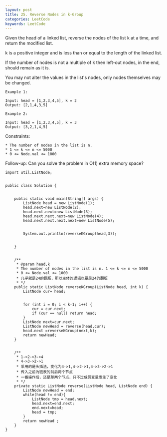```yaml
---
layout: post
title: 25. Reverse Nodes in k-Group
categories: LeetCode
keywords: LeetCode
---
```

Given the head of a linked list, 
reverse the nodes of the list k at a time, 
and return the modified list.

k is a positive integer and is less than or equal to the length of the linked list. 

If the number of nodes is not a multiple of k then left-out nodes, 
in the end, should remain as it is.

You may not alter the values in the list's nodes, only nodes themselves may be changed.
 
~~~ 
Example 1:

Input: head = [1,2,3,4,5], k = 2
Output: [2,1,4,3,5]

Example 2:

Input: head = [1,2,3,4,5], k = 3
Output: [3,2,1,4,5]

~~~
 
Constraints:
~~~
* The number of nodes in the list is n.
* 1 <= k <= n <= 5000
* 0 <= Node.val <= 1000
~~~

Follow-up: Can you solve the problem in O(1) extra memory space?


~~~
import util.ListNode;


public class Solution {


    public static void main(String[] args) {
        ListNode head = new ListNode(1);
        head.next=new ListNode(2);
        head.next.next=new ListNode(3);
        head.next.next.next=new ListNode(4);
        head.next.next.next.next=new ListNode(5);


        System.out.println(reverseKGroup(head,3));


    }


    /**
     * @param head,k
     * The number of nodes in the list is n. 1 <= k <= n <= 5000
     * 0 <= Node.val <= 1000
     * 几乎就是24的翻版，所以主体的逻辑也要是24的翻版
     * */
    public static ListNode reverseKGroup(ListNode head, int k) {
        ListNode cur= head;


        for (int i = 0; i < k-1; i++) {
            cur = cur.next;
            if (cur == null) return head;
        }
        ListNode next=cur.next;
        ListNode newHead = reverse(head,cur);
        head.next =reverseKGroup(next,k);
        return newHead;
    }


    /**
     * 1->2->3->4
     * 4->3->2->1
     * 采用的是头插法，变化为4->1,4->2->1,4->3->2->1
     * 传入之前为链表的前后两个节点
     * 一番操作后，还是那两个节点，只不过成员变量发生了变化
     * */
    private static ListNode reverse(ListNode head, ListNode end) {
        ListNode newHead = end;
        while(head != end){
            ListNode tmp = head.next;
            head.next=end.next;
            end.next=head;
            head = tmp;
        }
        return newHead ;
    }
}
~~~